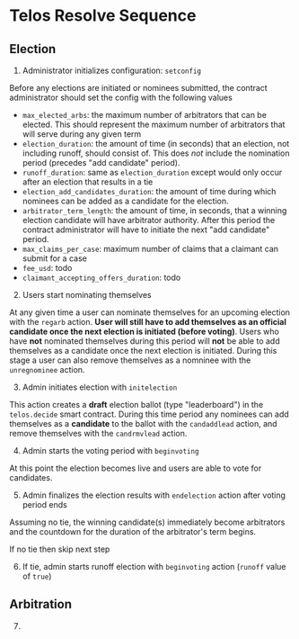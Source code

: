 # Telos Resolve Sequence

## Election

1. Administrator initializes configuration: `setconfig`

Before any elections are initiated or nominees submitted, the contract administrator should set the config with the following values
- `max_elected_arbs`: the maximum number of arbitrators that can be elected. This should represent the maximum number of arbitrators that will serve during any given term
- `election_duration`: the amount of time (in seconds) that an election, not including runoff, should consist of. This does *not* include the nomination period (precedes "add candidate" period).
- `runoff_duration`: same as `election_duration` except would only occur after an election that results in a tie
- `election_add_candidates_duration`: the amount of time during which nominees can be added as a candidate for the election.
- `arbitrator_term_length`: the amount of time, in seconds, that a winning election candidate will have arbitrator authority. After this period the contract administrator will have to initiate the next "add candidate" period.
- `max_claims_per_case`: maximum number of claims that a claimant can submit for a case
- `fee_usd`: todo
- `claimant_accepting_offers_duration`: todo

2. Users start nominating themselves

At any given time a user can nominate themselves for an upcoming election with the `regarb` action. **User will still have to add themselves as an official candidate once the next election is initiated (before voting)**. Users who have **not** nominated themselves during this period will **not** be able to add themselves as a candidate once the next election is initiated. During this stage a user can also remove themselves as a nomninee with the `unregnominee` action.

3. Admin initiates election with `initelection`

This action creates a **draft** election ballot (type "leaderboard") in the `telos.decide` smart contract. During this time period any nominees can add themselves as a **candidate** to the ballot with the `candaddlead` action, and remove themselves with the `candrmvlead` action.

4. Admin starts the voting period with `beginvoting`

At this point the election becomes live and users are able to vote for candidates.

5. Admin finalizes the election results with `endelection` action after voting period ends

Assuming no tie, the winning candidate(s) immediately become arbitrators and the countdown for the duration of the arbitrator's term begins.

If no tie then skip next step

6. If tie, admin starts runoff election with `beginvoting` action (`runoff` value of `true`)

## Arbitration

7. 